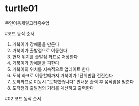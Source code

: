 # turtle01
무인이동체알고리즘수업

#코드 동작 순서
1. 거북이가 장애물을 만든다
2. 거북이가 출발점으로 이동한다
3. 현재 위치를 출발점 좌표로 저장한다
4. 거북이가 장애물을 피한다
5. 거북이의 위치를 지속적으로 업데이트 한다
6. 도착 좌표로 이동할때까지 거북이가 1단위만큼 전진한다
7. 도착좌표로 이동시 "도착했습니다" 안내문 출력 후 움직임을 멈춘다
8. 도착점과 출발점의 거리를 계산하고 출력한다

#02 코드 동작 순서

